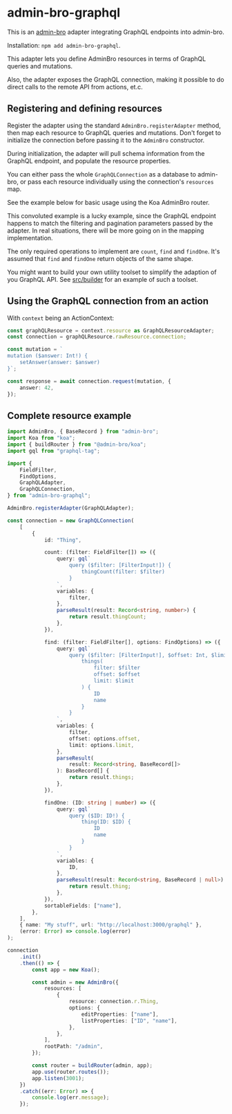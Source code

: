 # admin-bro-graphql

This is an [admin-bro](https://github.com/SoftwareBrothers/admin-bro) adapter integrating GraphQL endpoints into admin-bro.

Installation: `npm add admin-bro-graphql`.

This adapter lets you define AdminBro resources in terms of GraphQL queries and mutations.

Also, the adapter exposes the GraphQL connection, making it possible to do direct calls to the remote API from actions, et.c.

## Registering and defining resources

Register the adapter using the standard `AdminBro.registerAdapter` method, then map each resource to GraphQL queries and mutations. Don't forget to initialize the connection before passing it to the `AdminBro` constructor.

During initialization, the adapter will pull schema information from the GraphQL endpoint, and populate the resource properties.

You can either pass the whole `GraphQLConnection` as a database to admin-bro, or pass each resource individually using the connection's `resources` map.

See the example below for basic usage using the Koa AdminBro router.

This convoluted example is a lucky example, since the GraphQL endpoint happens to match the filtering and pagination parameters passed by the adapter. In real situations, there will be more going on in the mapping implementation.

The only required operations to implement are `count`, `find` and `findOne`. It's assumed that `find` and `findOne` return objects of the same shape.

You might want to build your own utility toolset to simplify the adaption of you GraphQL API. 
See [src/builder](src/builder) for an example of such a toolset.

## Using the GraphQL connection from an action

With `context` being an ActionContext:

```typescript
const graphQLResource = context.resource as GraphQLResourceAdapter;
const connection = graphQLResource.rawResource.connection;

const mutation = `
mutation ($answer: Int!) {
    setAnswer(answer: $answer)
}`;

const response = await connection.request(mutation, {
    answer: 42,
});
```

## Complete resource example

```typescript
import AdminBro, { BaseRecord } from "admin-bro";
import Koa from "koa";
import { buildRouter } from "@admin-bro/koa";
import gql from "graphql-tag";

import {
    FieldFilter,
    FindOptions,
    GraphQLAdapter,
    GraphQLConnection,
} from "admin-bro-graphql";

AdminBro.registerAdapter(GraphQLAdapter);

const connection = new GraphQLConnection(
    [
        {
            id: "Thing",

            count: (filter: FieldFilter[]) => ({
                query: gql`
                    query ($filter: [FilterInput!]) {
                        thingCount(filter: $filter)
                    }
                `,
                variables: {
                    filter,
                },
                parseResult(result: Record<string, number>) {
                    return result.thingCount;
                },
            }),

            find: (filter: FieldFilter[], options: FindOptions) => ({
                query: gql`
                    query ($filter: [FilterInput!], $offset: Int, $limit: Int) {
                        things(
                            filter: $filter
                            offset: $offset
                            limit: $limit
                        ) {
                            ID
                            name
                        }
                    }
                `,
                variables: {
                    filter,
                    offset: options.offset,
                    limit: options.limit,
                },
                parseResult(
                    result: Record<string, BaseRecord[]>
                ): BaseRecord[] {
                    return result.things;
                },
            }),

            findOne: (ID: string | number) => ({
                query: gql`
                    query ($ID: ID!) {
                        thing(ID: $ID) {
                            ID
                            name
                        }
                    }
                `,
                variables: {
                    ID,
                },
                parseResult(result: Record<string, BaseRecord | null>) {
                    return result.thing;
                },
            }),
            sortableFields: ["name"],
        },
    ],
    { name: "My stuff", url: "http://localhost:3000/graphql" },
    (error: Error) => console.log(error)
);

connection
    .init()
    .then(() => {
        const app = new Koa();

        const admin = new AdminBro({
            resources: [
                {
                    resource: connection.r.Thing,
                    options: {
                        editProperties: ["name"],
                        listProperties: ["ID", "name"],
                    },
                },
            ],
            rootPath: "/admin",
        });

        const router = buildRouter(admin, app);
        app.use(router.routes());
        app.listen(3001);
    })
    .catch((err: Error) => {
        console.log(err.message);
    });

```
